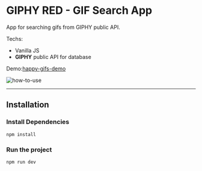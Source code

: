 # GIPHY RED - GIF Search App  

App for searching gifs from GIPHY public API.

Techs:
- Vanilla JS
- **GIPHY** public API for database 

Demo:[happy-gifs-demo](https://giphy-red.vercel.app/)

![how-to-use](https://media.giphy.com/media/M9WwBPTYW5eCAsGYSL/giphy.gif)

---

## Installation

### Install Dependencies

```
npm install
```

### Run the project

```
npm run dev
```

